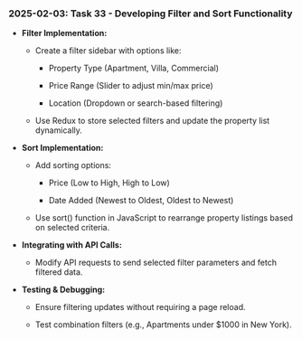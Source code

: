 ### 2025-02-03: Task 33 - Developing Filter and Sort Functionality

* **Filter Implementation:**

    * Create a filter sidebar with options like:

        * Property Type (Apartment, Villa, Commercial)

        * Price Range (Slider to adjust min/max price)

        * Location (Dropdown or search-based filtering)

    * Use Redux to store selected filters and update the property list dynamically.

* **Sort Implementation:**

    * Add sorting options:

        * Price (Low to High, High to Low)

        * Date Added (Newest to Oldest, Oldest to Newest)

    * Use sort() function in JavaScript to rearrange property listings based on selected criteria.

* **Integrating with API Calls:**

    * Modify API requests to send selected filter parameters and fetch filtered data.

* **Testing & Debugging:**

    * Ensure filtering updates without requiring a page reload.

    * Test combination filters (e.g., Apartments under $1000 in New York).
